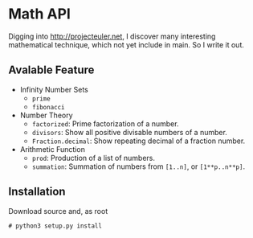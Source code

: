 Math API
========

Digging into <http://projecteuler.net>, I discover many interesting
mathematical technique, which not yet include in main. So I write it out.

Avalable Feature
----------------

- Infinity Number Sets
    - `prime`
    - `fibonacci`
- Number Theory
    - `factorized`: Prime factorization of a number.
    - `divisors`: Show all positive divisable numbers of a number.
    - `Fraction.decimal`: Show repeating decimal of a fraction number.
- Arithmetic Function
    - `prod`: Production of a list of numbers.
    - `summation`: Summation of numbers from `[1..n]`, or `[1**p..n**p]`.

Installation
------------

Download source and, as root

    # python3 setup.py install


